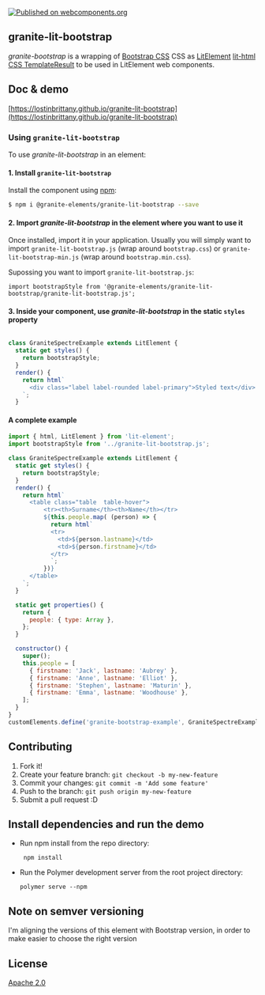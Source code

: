 [![Published on webcomponents.org](https://img.shields.io/badge/webcomponents.org-published-blue.svg)](https://www.webcomponents.org/element/LostInBrittany/granite-lit-bootstrap)

## granite-lit-bootstrap

*granite-bootstrap* is a wrapping of [Bootstrap CSS](https://getbootstrap.com/) CSS as [LitElement](https://lit-element.polymer-project.org/) [lit-html CSS TemplateResult](https://lit-element.polymer-project.org/guide/styles) to be used in LitElement web components.



## Doc & demo

[https://lostinbrittany.github.io/granite-lit-bootstrap](https://lostinbrittany.github.io/granite-lit-bootstrap)



### Using `granite-lit-bootstrap`

To use *granite-lit-bootstrap* in an element:


#### 1. Install `granite-lit-bootstrap`


Install the component using [npm](https://www.npmjs.com/):

```sh
$ npm i @granite-elements/granite-lit-bootstrap --save
```


#### 2. Import *granite-lit-bootstrap* in the element where you want to use it


Once installed, import it in your application. Usually you will simply want to import `granite-lit-bootstrap.js` (wrap around `bootstrap.css`) or `granite-lit-bootstrap-min.js` (wrap around `bootstrap.min.css`).

Supossing you want to import `granite-lit-bootstrap.js`:
 
```
import bootstrapStyle from '@granite-elements/granite-lit-bootstrap/granite-lit-bootstrap.js';
``` 

#### 3. Inside your component, use *granite-lit-bootstrap* in the static `styles` property


```js

class GraniteSpectreExample extends LitElement {
  static get styles() {
    return bootstrapStyle;
  }
  render() {
    return html`
      <div class="label label-rounded label-primary">Styled text</div>
    `;
  }
```


#### A complete example

```js
import { html, LitElement } from 'lit-element';
import bootstrapStyle from '../granite-lit-bootstrap.js';

class GraniteSpectreExample extends LitElement {
  static get styles() {
    return bootstrapStyle;
  }
  render() {
    return html`
      <table class="table  table-hover">
          <tr><th>Surname</th><th>Name</th></tr>
          ${this.people.map( (person) => {
            return html`
            <tr>
              <td>${person.lastname}</td>
              <td>${person.firstname}</td>
            </tr>
            `;
          })}
      </table>
    `;
  }

  static get properties() {
    return {
      people: { type: Array },
    };
  }

  constructor() {
    super();
    this.people = [
      { firstname: 'Jack', lastname: 'Aubrey' },
      { firstname: 'Anne', lastname: 'Elliot' },
      { firstname: 'Stephen', lastname: 'Maturin' },
      { firstname: 'Emma', lastname: 'Woodhouse' },
    ];
  }
}
customElements.define('granite-bootstrap-example', GraniteSpectreExample);

```

## Contributing

1. Fork it!
2. Create your feature branch: `git checkout -b my-new-feature`
3. Commit your changes: `git commit -m 'Add some feature'`
4. Push to the branch: `git push origin my-new-feature`
5. Submit a pull request :D

## Install dependencies and run the demo

+   Run npm install from the repo directory:

    ```
     npm install
    ```
+   Run the Polymer development server from the root project directory:

    ```
    polymer serve --npm
    ```


## Note on semver versioning

I'm aligning the versions of this element with Bootstrap version, in order to make easier to choose the right version
 
## License

[Apache 2.0](http://www.apache.org/licenses/LICENSE-2.0)
